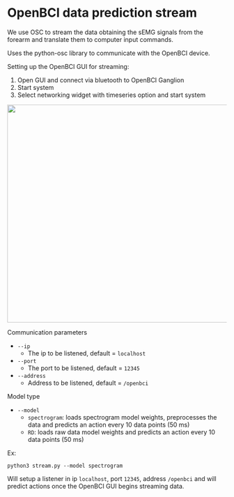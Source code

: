 # OpenBCI data prediction stream

We use OSC to stream the data obtaining the sEMG signals from the forearm and translate them to computer input commands.

Uses the python-osc library to communicate with the OpenBCI device.

Setting up the OpenBCI GUI for streaming:

1) Open GUI and connect via bluetooth to OpenBCI Ganglion
2) Start system
3) Select networking widget with timeseries option and start system

<p align="center">
  <img width="800" height="500" src="../images/open_bci_guipng">
</p>

Communication parameters

* `--ip`
  * The ip to be listened, default = `localhost`
* `--port`
  * The port to be listened, default = `12345`
* `--address`
  * Address to be listened, default = `/openbci`


Model type
* `--model`
  * `spectrogram`: loads spectrogram model weights, preprocesses the data and predicts an action every 10 data points (50 ms)
  * `RD`: loads raw data model weights and predicts an action every 10 data points (50 ms)

Ex:

`python3 stream.py --model spectrogram`

Will setup a listener in ip `localhost`, port `12345`, address `/openbci` and will predict actions once the OpenBCI GUI begins streaming data. 
